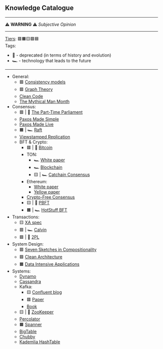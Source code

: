 ## Knowledge Catalogue
***
⚠️ **WARNING** ⚠️ 
*Subjective Opinion*
***
[Tiers](https://en.wikipedia.org/wiki/Tier_list): 🟥🟧🟨🟩🟦\
Tags:
- 🦽 - deprecated (in terms of history and evolution)
- 🏎 - technology that leads to the future
***
- General:
  +  🟥 [Consistency models](https://jepsen.io/consistency)
  +  🟥 [Graph Theory](https://logic.pdmi.ras.ru/~dvk/graphs_dk.pdf)
  + [Clean Code](https://github.com/jnguyen095/clean-code/blob/master/Clean.Code.A.Handbook.of.Agile.Software.Craftsmanship.pdf)
  + [The Mythical Man Month](https://web.eecs.umich.edu/~weimerw/2018-481/readings/mythical-man-month.pdf)
- Consensus:
  + 🟥 | 🦽 [The Part-Time Parliament](https://lamport.azurewebsites.net/pubs/lamport-paxos.pdf)
  + [Paxos Made Simple](https://lamport.azurewebsites.net/pubs/paxos-simple.pdf)
  + [Paxos Made Live](https://www.cs.utexas.edu/users/lorenzo/corsi/cs380d/papers/paper2-1.pdf)
  + 🟧 | 🏎 [Raft](https://raft.github.io/raft.pdf)
  + [Viewstamped Replication](https://pmg.csail.mit.edu/papers/vr.pdf)
  - BFT & Crypto:
    - 🟥 | 🦽 [Bitcoin](https://bitcoin.org/bitcoin.pdf)
    - TON:
      - 🏎 [White paper](https://docs.ton.org/ton.pdf)
      - 🏎 [Blockchain](https://docs.ton.org/tblkch.pdf)
      - 🟨 | 🏎 [Catchain Consensus](https://docs.ton.org/catchain.pdf)
    - Ethereum:
      - [White paper](https://ethereum.org/content/whitepaper/whitepaper-pdf/Ethereum_Whitepaper_-_Buterin_2014.pdf)
      - [Yellow paper](https://ethereum.github.io/yellowpaper/paper.pdf)
    - [Crypto-Free Consensus](https://eprint.iacr.org/2024/677.pdf)
    - 🟨 | 🦽 [PBFT](https://pmg.csail.mit.edu/papers/osdi99.pdf)
    - 🟧 | 🏎 [HotStuff BFT](https://arxiv.org/pdf/1803.05069)
- Transactions:
  + 🟨 [XA spec](https://pubs.opengroup.org/onlinepubs/009680699/toc.pdf)
  + 🟥 | 🏎 [Calvin](https://cs.yale.edu/homes/thomson/publications/calvin-sigmod12.pdf)
  + 🟩 | 🦽 [2PL](https://www.microsoft.com/en-us/research/wp-content/uploads/2016/05/chapter3.pdf)
- System Design:
  + 🟥 [Seven Sketches in Compositionality](https://arxiv.org/pdf/1803.05316)
  + 🟩 [Clean Architecture](https://github.com/GunterMueller/Books-3/blob/master/Clean%20Architecture%20A%20Craftsman%20Guide%20to%20Software%20Structure%20and%20Design.pdf)
  + 🟧 [Data Intensive Applications](https://github.com/lafengnan/ebooks-1/blob/master/Designing%20Data%20Intensive%20Applications.pdf)
- Systems:
  - [Dynamo](https://www.allthingsdistributed.com/files/amazon-dynamo-sosp2007.pdf)
  - [Cassandra](https://www.cs.cornell.edu/projects/ladis2009/papers/lakshman-ladis2009.pdf)
  - Kafka:
      - 🟨 [Confluent blog](https://www.confluent.io/blog/)
      - 🟥 [Paper](https://notes.stephenholiday.com/Kafka.pdf)
      - [Book](https://book.huihoo.com/pdf/confluent-kafka-definitive-guide-complete.pdf)
  - 🟨 | 🦽 [ZooKeeper](https://zookeeper.apache.org/doc/r3.2.2/zookeeperOver.pdf)
  - [Percolator](https://storage.googleapis.com/gweb-research2023-media/pubtools/pdf/36726.pdf)
  - 🟧 [Spanner](https://research.google.com/archive/spanner-osdi2012.pdf)
  - [BigTable](https://storage.googleapis.com/gweb-research2023-media/pubtools/pdf/68a74a85e1662fe02ff3967497f31fda7f32225c.pdf)
  - [Chubby](https://research.google.com/archive/chubby-osdi06.pdf)
  - [Kademlia HashTable](https://pdos.csail.mit.edu/~petar/papers/maymounkov-kademlia-lncs.pdf)
